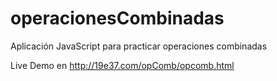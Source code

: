 # operacionesCombinadas
Aplicación JavaScript para practicar operaciones combinadas

Live Demo en http://19e37.com/opComb/opcomb.html
